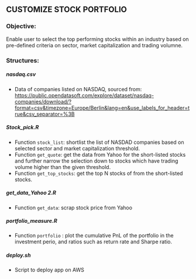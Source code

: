 ## CUSTOMIZE STOCK PORTFOLIO

### Objective:
Enable user to select the top performing stocks within an industry based on pre-defined criteria on sector, market capitalization and trading volumne.


### Structures:
##### nasdaq.csv
* Data of companies listed on NASDAQ, sourced from: https://public.opendatasoft.com/explore/dataset/nasdaq-companies/download/?format=csv&timezone=Europe/Berlin&lang=en&use_labels_for_header=true&csv_separator=%3B

##### Stock_pick.R
* Function `stock_list`: shortlist the list of NASDAD companies based on selected sector and market capitalization threshold.
* Function `get_quote`: get the data from Yahoo for the short-listed stocks and further narrow the selection down to stocks which have trading volume higher than the given threshold.
* Function `get_top_stocks`: get the top N stocks of from the short-listed stocks.
##### get_data_Yahoo 2.R
* Function `get_data`: scrap stock price from Yahoo

##### portfolio_measure.R

* Function `portfolio` : plot the cumulative PnL of the portfolio in the investment perio, and ratios such as return rate and Sharpe ratio.


##### deploy.sh
* Script to deploy app on AWS
